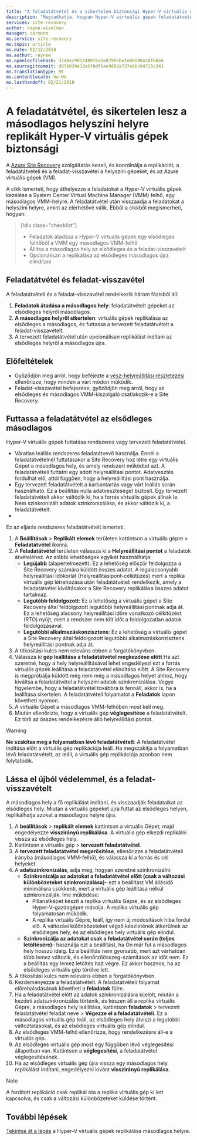 ```yaml
---
title: "A feladatátvétel és a sikertelen biztonsági Hyper-V virtuális gépek replikálása egy másodlagos adatközpontba Site Recovery szolgáltatással |} Microsoft Docs"
description: "Megtudhatja, hogyan Hyper-V virtuális gépek feladatátvétele a másodlagos helyszíni helyre, és vissza az elsődleges hely, az Azure Site Recovery sikertelen"
services: site-recovery
author: rayne-wiselman
manager: carmonm
ms.service: site-recovery
ms.topic: article
ms.date: 02/12/2018
ms.author: raynew
ms.openlocfilehash: 3740ec9917499f6a1e87905befe86598a18f68e6
ms.sourcegitcommit: d87b039e13a5f8df1ee9d82a727e6bc04715c341
ms.translationtype: MT
ms.contentlocale: hu-HU
ms.lasthandoff: 02/21/2018
---
```

# <a name="fail-over-and-fail-back-hyper-v-vms-replicated-to-your-secondary-on-premises-site"></a>A feladatátvétel, és sikertelen lesz a másodlagos helyszíni helyre replikált Hyper-V virtuális gépek biztonsági

A [Azure Site Recovery](site-recovery-overview.md) szolgáltatás kezeli, és koordinálja a replikációt, a feladatátvételi és a feladat-visszavétel a helyszíni gépeket, és az Azure virtuális gépek (VM).

A cikk ismerteti, hogy áthelyezze a feladatokat a Hyper-V virtuális gépek kezelése a System Center Virtual Machine Manager (VMM) felhő, egy másodlagos VMM-helyre. A feladatátvétel után visszaadja a feladatokat a helyszíni helyre, amint az elérhetővé válik. Ebből a cikkből megismerheti, hogyan:

> [!div class="checklist"]
> * Feladatok átadása a Hyper-V virtuális gépek egy elsődleges felhőből a VMM egy másodlagos VMM-felhő
> * Állítsa a másodlagos hely az elsődleges és a feladat-visszavételt
> * Opcionálisan a replikálása az elsődleges másodlagos újra elindítani

## <a name="failover-and-failback"></a>Feladatátvétel és feladat-visszavétel

A feladatátvételi és a feladat-visszavétel rendelkezik három fázisból áll:

1. **Feladatok átadása a másodlagos hely**: feladatátvételt gépeket az elsődleges helyről másodlagos.
2. **A másodlagos helyről sikertelen**: virtuális gépek replikálása az elsődleges a másodlagos, és futtassa a tervezett feladatátvételt a feladat-visszavételt.
3. A tervezett feladatátvétel után opcionálisan replikálást indítani az elsődleges helyről a másodlagos újra.


## <a name="prerequisites"></a>Előfeltételek

- Győződjön meg arról, hogy befejezte a [vész-helyreállítási részletezési](hyper-v-vmm-test-failover.md) ellenőrizze, hogy minden a várt módon működik.
- Feladat-visszavétel befejezése, győződjön meg arról, hogy az elsődleges és másodlagos VMM-kiszolgáló csatlakozik-e a Site Recovery.



## <a name="run-a-failover-from-primary-to-secondary"></a>Futtassa a feladatátvétel az elsődleges másodlagos

Hyper-V virtuális gépek futtatása rendszeres vagy tervezett feladatátvétel.

- Váratlan leállás rendszeres feladatátvevő használja. Ennél a feladatátvételnél futtatásakor a Site Recovery hoz létre egy virtuális Gépet a másodlagos hely, és amely rendszert működtet azt. A feladatátvételi futtatni egy adott helyreállítási pontot. Adatvesztés fordulhat elő, attól függően, hogy a helyreállítási pont használja.
- Egy tervezett feladatátvételt a karbantartás vagy várt leállás során használható. Ez a beállítás nulla adatveszteséget biztosít. Egy tervezett feladatátvételt akkor váltódik ki, ha a forrás virtuális gépek állnak le. Nem szinkronizált adatok szinkronizálása, és akkor váltódik ki, a feladatátvételt. 
- 
Ez az eljárás rendszeres feladatátvételt ismerteti.


1. A **Beállítások** > **Replikált elemek** területen kattintson a virtuális gépre > **Feladatátvétel** ikonra.
2. A **Feladatátvétel** területen válassza ki a **Helyreállítási pontot** a feladatok átvételéhez. Az alábbi lehetőségek egyikét használhatja:
    - **Legújabb** (alapértelmezett): Ez a lehetőség először feldolgozza a Site Recovery számára küldött összes adatot. A legalacsonyabb helyreállítási Időkorlát (Helyreállításipont-célkitűzés) mert a replika virtuális gép létrehozása után feladatátvételi rendelkezik, amely a feladatátvétel kiváltásakor a Site Recovery replikálása összes adatot tartalmaz.
    - **Legutóbb feldolgozott**: Ez a lehetőség a virtuális gépet a Site Recovery által feldolgozott legutóbbi helyreállítási pontnak adja át. Ez a lehetőség alacsony helyreállítási időre vonatkozó célkitűzést (RTO) nyújt, mert a rendszer nem tölt időt a feldolgozatlan adatok feldolgozásával.
    - **Legutóbbi alkalmazáskonzisztens**: Ez a lehetőség a virtuális gépet a Site Recovery által feldolgozott legutóbbi alkalmazáskonzisztens helyreállítási pontnak adja át. 
3. A titkosítási kulcs nem releváns ebben a forgatókönyvben.
4. Válassza ki **gép leállítása a feladatátvétel megkezdése előtt** Ha azt szeretné, hogy a hely helyreállításával lehet engedélyezi ezt a forrás virtuális gépek leállítása a feladatátvétel elindítása előtt. A Site Recovery is megpróbálja küldött még nem még a másodlagos helyet ahhoz, hogy kiváltsa a feladatátvétel a helyszíni adatok szinkronizálása. Vegye figyelembe, hogy a feladatátvétel továbbra is fennáll, akkor is, ha a leállítása sikertelen. A feladatátvételi folyamatot a **Feladatok** lapon követheti nyomon.
5. A virtuális Gépet a másodlagos VMM-felhőben most kell meg.
6. Miután ellenőrizte, hogy a virtuális gép **véglegesítése** a feladatátvételt. Ez törli az összes rendelkezésre álló helyreállítási pontot.

> [!WARNING]
> **Ne szakítsa meg a folyamatban lévő feladatátvételt**: A feladatátvétel indítása előtt a virtuális gép replikációja leáll. Ha megszakítja a folyamatban lévő feladatátvételt, az leáll, a virtuális gép replikációja azonban nem folytatódik.  


## <a name="reprotect-and-fail-back"></a>Lássa el újból védelemmel, és a feladat-visszavételt

A másodlagos hely a fő replikálást indítani, és visszaadják feladataikat az elsődleges hely. Miután a virtuális gépeket újra futtat az elsődleges helyen, replikálhatja azokat a másodlagos helyre újra.  

1. A **beállítások** > **replikált elemek** kattintson a virtuális Gépet, majd engedélyezze **visszirányú replikálása**. A virtuális gép elkezdi replikálni vissza az elsődleges hely.
2. Kattintson a virtuális gép > **tervezett feladatátvétel**.
3. A **tervezett feladatátvétel megerősítése**, ellenőrizze a feladatátvételi irányba (másodlagos VMM-felhő), és válassza ki a forrás és cél helyeket. 
4. A **adatszinkronizálás**, adja meg, hogyan szeretné szinkronizálni:
    - **Szinkronizálja az adatokat a feladatátvétel előtt (csak a változási különbözeteket szinkronizálása)**– ezt a beállítást VM állásidő minimálisra csökkenti, mert a virtuális gép leállítása nélkül szinkronizálják. Íme működése:
        - Pillanatképet készít a replika virtuális Gépre, és az elsődleges Hyper-V-gazdagépre másolja. A replika virtuális gép folyamatosan működik.
        - A replika virtuális Gépre, leáll, így nem új módosítások hiba fordul elő. A változási különbözeteket végső készletének átkerülnek az elsődleges hely, és az elsődleges hely virtuális gép elindul.
    - **Szinkronizálja az adatokat csak a feladatátvétel során (teljes letöltésére)**– használja ezt a beállítást, ha Ön már fut a másodlagos hely hosszú ideig. Ez a beállítás nem gyorsabb, mert azt várhatóan több lemez változik, és ellenőrzőösszeg-számítások az időt nem. Ez a beállítás egy lemez letöltés hajt végre. Ez akkor hasznos, ha az elsődleges virtuális gép törölve lett.
5. A titkosítási kulcs nem releváns ebben a forgatókönyvben.
6. Kezdeményezze a feladatátvételt. A feladatátvételi folyamat előrehaladásának követheti a **feladatok** fülre.
7. Ha a feladatátvétel előtt az adatok szinkronizálásra kijelölt, miután a kezdeti adatszinkronizálás történik, és készen áll a replika virtuális Gépre, a másodlagos hely leállítása, kattintson **feladatok** > tervezett feladatátvétel feladat neve >  **Végezze el a feladatátvételi**. Ez a másodlagos virtuális gép leáll, az elsődleges hely átviszi a legutóbbi változtatásokat, és az elsődleges virtuális gép elindul.
8. Az elsődleges VMM-felhő ellenőrizze, hogy rendelkezésre áll-e a virtuális gép.
9. Az elsődleges virtuális gép most egy függőben lévő véglegesítési állapotban van. Kattintson a **véglegesítési**, a feladatátvétel véglegesítésének.
10. Ha az elsődleges virtuális gép újra vissza egy másodlagos hely replikálást indítani, engedélyezni kívánt **visszirányú replikálása**.


> [!NOTE]
> A fordított replikáció csak replikál óta a replika virtuális gép ki lett kapcsolva, és csak a változási különbözeteket küldése történt.

## <a name="next-steps"></a>További lépések
[Tekintse át a lépés](hyper-v-vmm-disaster-recovery.md) a Hyper-V virtuális gépek replikálása másodlagos helyre.
